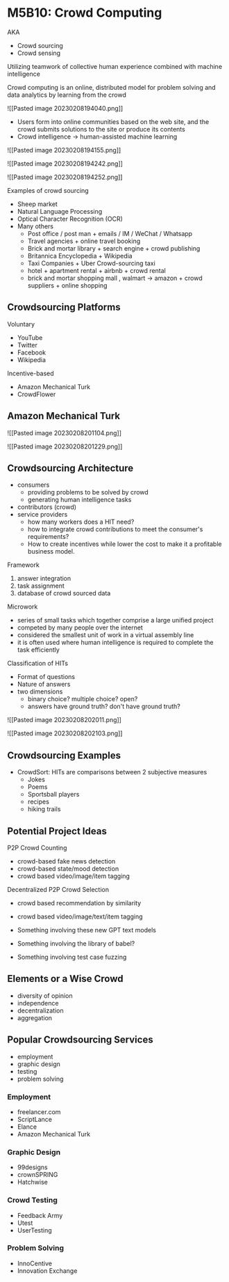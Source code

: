 # M5B10: Crowd Computing

AKA
- Crowd sourcing
- Crowd sensing

Utilizing teamwork of collective human experience combined with machine intelligence

Crowd computing is an online, distributed model for problem solving and data analytics by learning from the crowd

![[Pasted image 20230208194040.png]]

- Users form into online communities based on the web site, and the crowd submits solutions to the site or produce its contents
- Crowd intelligence -> human-assisted machine learning

![[Pasted image 20230208194155.png]]

![[Pasted image 20230208194242.png]]

![[Pasted image 20230208194252.png]]

Examples of crowd sourcing
- Sheep market
- Natural Language Processing
- Optical Character Recognition (OCR)
- Many others
	- Post office / post man + emails / IM / WeChat / Whatsapp
	- Travel agencies + online travel booking
	- Brick and mortar library + search engine + crowd publishing
	- Britannica Encyclopedia + Wikipedia
	- Taxi Companies + Uber Crowd-sourcing taxi
	- hotel + apartment rental + airbnb + crowd rental
	- brick and mortar shopping mall , walmart -> amazon + crowd suppliers + online shopping

## Crowdsourcing Platforms
Voluntary
- YouTube
- Twitter
- Facebook
- Wikipedia

Incentive-based
- Amazon Mechanical Turk
- CrowdFlower

## Amazon Mechanical Turk
![[Pasted image 20230208201104.png]]

![[Pasted image 20230208201229.png]]

## Crowdsourcing Architecture
- consumers
	- providing problems to be solved by crowd
	- generating human intelligence tasks
- contributors (crowd)
- service providers
	- how many workers does a HIT need?
	- how to integrate crowd contributions to meet the consumer's requirements?
	- How to create incentives while lower the cost to make it a profitable business model.

Framework
1. answer integration
2. task assignment
3. database of crowd sourced data

Microwork
- series of small tasks which together comprise a large unified project
- competed by many people over the internet
- considered the smallest unit of work in a virtual assembly line
- it is often used where human intelligence is required to complete the task efficiently

Classification of HITs
- Format of questions
- Nature of answers
- two dimensions
	- binary choice? multiple choice? open?
	- answers have ground truth? don't have ground truth?

![[Pasted image 20230208202011.png]]

![[Pasted image 20230208202103.png]]

## Crowdsourcing Examples
- CrowdSort: HITs are comparisons between 2 subjective measures
	- Jokes
	- Poems
	- Sportsball players
	- recipes
	- hiking trails

## Potential Project Ideas
P2P Crowd Counting
- crowd-based fake news detection
- crowd-based state/mood detection
- crowd based video/image/item tagging

Decentralized P2P Crowd Selection
- crowd based recommendation by similarity
- crowd based video/image/text/item tagging

- Something involving these new GPT text models
- Something involving the library of babel?
- Something involving test case fuzzing

## Elements or a Wise Crowd
- diversity of opinion
- independence
- decentralization
- aggregation

## Popular Crowdsourcing Services
- employment
- graphic design
- testing
- problem solving

### Employment
- freelancer.com
- ScriptLance
- Elance
- Amazon Mechanical Turk

### Graphic Design
- 99designs
- crownSPRING
- Hatchwise

### Crowd Testing
- Feedback Army
- Utest
- UserTesting

### Problem Solving
- InnoCentive
- Innovation Exchange

